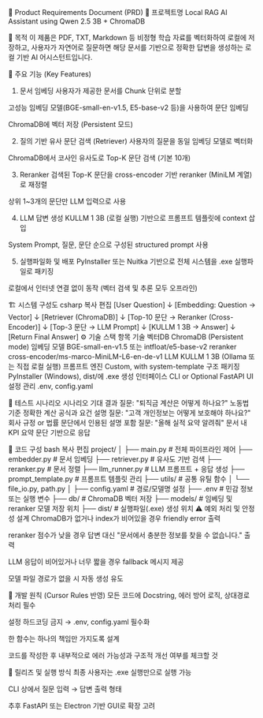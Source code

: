 🧩 Product Requirements Document (PRD)
📌 프로젝트명
Local RAG AI Assistant using Qwen 2.5 3B + ChromaDB

🧭 목적
이 제품은 PDF, TXT, Markdown 등 비정형 학습 자료를 벡터화하여 로컬에 저장하고,
사용자가 자연어로 질문하면 해당 문서를 기반으로 정확한 답변을 생성하는 로컬 기반 AI 어시스턴트입니다.

🎯 주요 기능 (Key Features)
1. 문서 임베딩
사용자가 제공한 문서를 Chunk 단위로 분할

고성능 임베딩 모델(BGE-small-en-v1.5, E5-base-v2 등)을 사용하여 문단 임베딩

ChromaDB에 벡터 저장 (Persistent 모드)

2. 질의 기반 유사 문단 검색 (Retriever)
사용자의 질문을 동일 임베딩 모델로 벡터화

ChromaDB에서 코사인 유사도로 Top-K 문단 검색 (기본 10개)

3. Reranker
검색된 Top-K 문단을 cross-encoder 기반 reranker (MiniLM 계열)로 재정렬

상위 1~3개의 문단만 LLM 입력으로 사용

4. LLM 답변 생성
KULLM 1 3B (로컬 실행) 기반으로 프롬프트 템플릿에 context 삽입

System Prompt, 질문, 문단 순으로 구성된 structured prompt 사용

5. 실행파일화 및 배포
PyInstaller 또는 Nuitka 기반으로 전체 시스템을 .exe 실행파일로 패키징

로컬에서 인터넷 연결 없이 동작 (벡터 검색 및 추론 모두 오프라인)

🏗️ 시스템 구성도
csharp
복사
편집
[User Question]
      ↓
[Embedding: Question → Vector]
      ↓
[Retriever (ChromaDB)]
      ↓
[Top-10 문단 → Reranker (Cross-Encoder)]
      ↓
[Top-3 문단 → LLM Prompt]
      ↓
[KULLM 1 3B → Answer]
      ↓
[Return Final Answer]
⚙️ 기술 스택
항목	기술
벡터DB	ChromaDB (Persistent mode)
임베딩 모델	BGE-small-en-v1.5 또는 intfloat/e5-base-v2
reranker	cross-encoder/ms-marco-MiniLM-L6-en-de-v1
LLM	KULLM 1 3B (Ollama 또는 직접 로컬 실행)
프롬프트 엔진	Custom, with system-template 구조
패키징	PyInstaller (Windows), dist/에 .exe 생성
인터페이스	CLI or Optional FastAPI UI
설정 관리	.env, config.yaml

🧪 테스트 시나리오
시나리오	기대 결과
질문: "퇴직금 계산은 어떻게 하나요?"	노동법 기준 정확한 계산 공식과 요건 설명
질문: "고객 개인정보는 어떻게 보호해야 하나요?"	회사 규정 or 법률 문단에서 인용된 설명 포함
질문: "올해 실적 요약 알려줘"	문서 내 KPI 요약 문단 기반으로 응답

🧱 코드 구성
bash
복사
편집
project/
│
├── main.py                  # 전체 파이프라인 제어
├── embedder.py             # 문서 임베딩
├── retriever.py            # 유사도 기반 검색
├── reranker.py             # 문서 정렬
├── llm_runner.py           # LLM 프롬프트 + 응답 생성
├── prompt_template.py      # 프롬프트 템플릿 관리
├── utils/                  # 공통 유틸 함수
│   └── file_io.py, path.py
│
├── config.yaml             # 경로/모델명 설정
├── .env                    # 민감 정보 또는 실행 변수
├── db/                     # ChromaDB 벡터 저장
├── models/                 # 임베딩 및 reranker 모델 저장 위치
├── dist/                   # 실행파일(.exe) 생성 위치
⚠️ 예외 처리 및 안정성 설계
ChromaDB가 없거나 index가 비어있을 경우 friendly error 출력

reranker 점수가 낮을 경우 답변 대신 "문서에서 충분한 정보를 찾을 수 없습니다." 출력

LLM 응답이 비어있거나 너무 짧을 경우 fallback 메시지 제공

모델 파일 경로가 없을 시 자동 생성 유도

🧰 개발 원칙 (Cursor Rules 반영)
모든 코드에 Docstring, 에러 방어 로직, 상대경로 처리 필수

설정 하드코딩 금지 → .env, config.yaml 필수화

한 함수는 하나의 책임만 가지도록 설계

코드를 작성한 후 내부적으로 에러 가능성과 구조적 개선 여부를 체크할 것

🚀 릴리즈 및 실행 방식
최종 사용자는 .exe 실행만으로 실행 가능

CLI 상에서 질문 입력 → 답변 출력 형태

추후 FastAPI 또는 Electron 기반 GUI로 확장 고려

